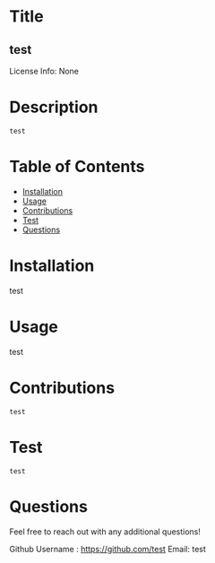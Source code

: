 
# Title
   ## test



   License Info: None

# Description
    test

# Table of Contents
* [Installation](#Installation)
* [Usage](#Usage)
* [Contributions](#Contributions)
* [Test](#Test)
* [Questions](#Questions)

# Installation
test


# Usage
test


# Contributions
    test

# Test
    test

 # Questions

 Feel free to reach out with any additional questions!

 Github Username : https://github.com/test
 Email: test
 